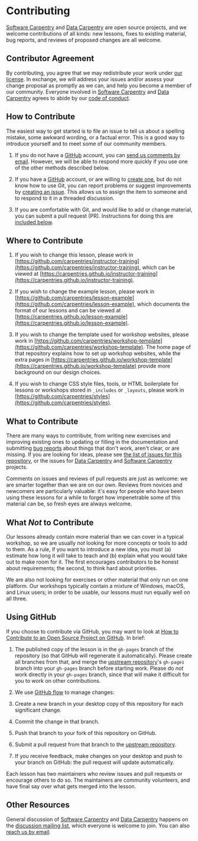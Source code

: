 # Contributing

[Software Carpentry][swc-site] and [Data Carpentry][dc-site] are open source projects,
and we welcome contributions of all kinds:
new lessons,
fixes to existing material,
bug reports,
and reviews of proposed changes are all welcome.

## Contributor Agreement

By contributing,
you agree that we may redistribute your work under [our license](LICENSE.md).
In exchange,
we will address your issues and/or assess your change proposal as promptly as we can,
and help you become a member of our community.
Everyone involved in [Software Carpentry][swc-site] and [Data Carpentry][dc-site]
agrees to abide by our [code of conduct](CODE_OF_CONDUCT.md).

## How to Contribute

The easiest way to get started is to file an issue
to tell us about a spelling mistake,
some awkward wording,
or a factual error.
This is a good way to introduce yourself
and to meet some of our community members.

1. If you do not have a [GitHub][github] account,
  you can [send us comments by email][contact].
  However,
  we will be able to respond more quickly if you use one of the other methods described below.

2. If you have a [GitHub][github] account,
  or are willing to [create one][github-join],
  but do not know how to use Git,
  you can report problems or suggest improvements by [creating an issue][issues].
  This allows us to assign the item to someone
  and to respond to it in a threaded discussion.

3. If you are comfortable with Git,
  and would like to add or change material,
  you can submit a pull request (PR).
  Instructions for doing this are [included below](#using-github).

## Where to Contribute

1. If you wish to change this lesson,
  please work in [https://github.com/carpentries/instructor-training](https://github.com/carpentries/instructor-training),
  which can be viewed at [https://carpentries.github.io/instructor-training](https://carpentries.github.io/instructor-training).

2. If you wish to change the example lesson,
  please work in [https://github.com/carpentries/lesson-example](https://github.com/carpentries/lesson-example),
  which documents the format of our lessons
  and can be viewed at [https://carpentries.github.io/lesson-example](https://carpentries.github.io/lesson-example).

3. If you wish to change the template used for workshop websites,
  please work in [https://github.com/carpentries/workshop-template](https://github.com/carpentries/workshop-template).
  The home page of that repository explains how to set up workshop websites,
  while the extra pages in [https://carpentries.github.io/workshop-template](https://carpentries.github.io/workshop-template)
  provide more background on our design choices.

4. If you wish to change CSS style files, tools,
  or HTML boilerplate for lessons or workshops stored in `_includes` or `_layouts`,
  please work in [https://github.com/carpentries/styles](https://github.com/carpentries/styles).

## What to Contribute

There are many ways to contribute,
from writing new exercises and improving existing ones
to updating or filling in the documentation
and submitting [bug reports][issues]
about things that don't work, aren't clear, or are missing.
If you are looking for ideas,
please see [the list of issues for this repository][issues],
or the issues for [Data Carpentry][dc-issues]
and [Software Carpentry][swc-issues] projects.

Comments on issues and reviews of pull requests are just as welcome:
we are smarter together than we are on our own.
Reviews from novices and newcomers are particularly valuable:
it's easy for people who have been using these lessons for a while
to forget how impenetrable some of this material can be,
so fresh eyes are always welcome.

## What *Not* to Contribute

Our lessons already contain more material than we can cover in a typical workshop,
so we are usually *not* looking for more concepts or tools to add to them.
As a rule,
if you want to introduce a new idea,
you must (a) estimate how long it will take to teach
and (b) explain what you would take out to make room for it.
The first encourages contributors to be honest about requirements;
the second, to think hard about priorities.

We are also not looking for exercises or other material that only run on one platform.
Our workshops typically contain a mixture of Windows, macOS, and Linux users;
in order to be usable,
our lessons must run equally well on all three.

## Using GitHub

If you choose to contribute via GitHub,
you may want to look at
[How to Contribute to an Open Source Project on GitHub][how-contribute].
In brief:

1. The published copy of the lesson is in the `gh-pages` branch of the repository
  (so that GitHub will regenerate it automatically).
  Please create all branches from that,
  and merge the [upstream repository][repo]'s `gh-pages` branch into your `gh-pages` branch
  before starting work.
  Please do *not* work directly in your `gh-pages` branch,
  since that will make it difficult for you to work on other contributions.

2. We use [GitHub flow][github-flow] to manage changes:
  
  1. Create a new branch in your desktop copy of this repository for each significant change.
  2. Commit the change in that branch.
  3. Push that branch to your fork of this repository on GitHub.
  4. Submit a pull request from that branch to the [upstream repository][repo].
  5. If you receive feedback,
    make changes on your desktop and push to your branch on GitHub:
    the pull request will update automatically.

Each lesson has two maintainers who review issues and pull requests
or encourage others to do so.
The maintainers are community volunteers,
and have final say over what gets merged into the lesson.

## Other Resources

General discussion of [Software Carpentry][swc-site] and [Data Carpentry][dc-site]
happens on the [discussion mailing list][discuss-list],
which everyone is welcome to join.
You can also [reach us by email][contact].

[swc-site]: https://software-carpentry.org/
[dc-site]: https://datacarpentry.org/
[github]: https://github.com
[contact]: mailto:admin@software-carpentry.org
[github-join]: https://github.com/join
[issues]: https://github.com/carpentries/instructor-training/issues/
[dc-issues]: https://github.com/issues?q=user%3Adatacarpentry
[swc-issues]: https://github.com/issues?q=user%3Aswcarpentry
[how-contribute]: https://egghead.io/series/how-to-contribute-to-an-open-source-project-on-github
[repo]: https://github.com/carpentries/instructor-training/
[github-flow]: https://guides.github.com/introduction/flow/
[discuss-list]: https://lists.software-carpentry.org/listinfo/discuss



